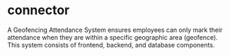 # connector
 A Geofencing Attendance System ensures employees can only mark their attendance when they are within a specific geographic area (geofence). This system consists of frontend, backend, and database components.
